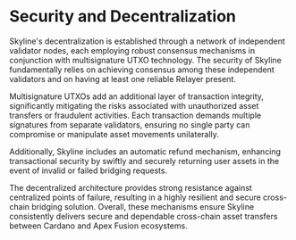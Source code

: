 # Security and Decentralization

Skyline's decentralization is established through a network of independent validator nodes, each employing robust consensus mechanisms in conjunction with multisignature UTXO technology. The security of Skyline fundamentally relies on achieving consensus among these independent validators and on having at least one reliable Relayer present.

Multisignature UTXOs add an additional layer of transaction integrity, significantly mitigating the risks associated with unauthorized asset transfers or fraudulent activities. Each transaction demands multiple signatures from separate validators, ensuring no single party can compromise or manipulate asset movements unilaterally.

Additionally, Skyline includes an automatic refund mechanism, enhancing transactional security by swiftly and securely returning user assets in the event of invalid or failed bridging requests.

The decentralized architecture provides strong resistance against centralized points of failure, resulting in a highly resilient and secure cross-chain bridging solution. Overall, these mechanisms ensure Skyline consistently delivers secure and dependable cross-chain asset transfers between Cardano and Apex Fusion ecosystems.
